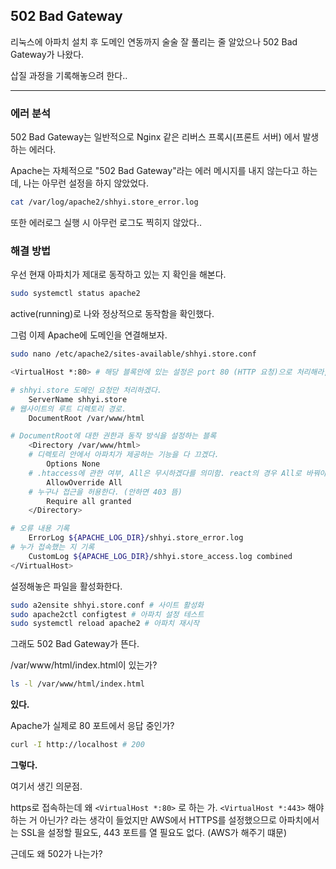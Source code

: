 ## 502 Bad Gateway

리눅스에 아파치 설치 후 도메인 연동까지 술술 잘 풀리는 줄 알았으나 502 Bad Gateway가 나왔다.

삽질 과정을 기록해놓으려 한다..

---

### 에러 분석

502 Bad Gateway는 일반적으로 Nginx 같은 리버스 프록시(프론트 서버) 에서 발생하는 에러다.

Apache는 자체적으로 "502 Bad Gateway"라는 에러 메시지를 내지 않는다고 하는데, 나는 아무런 설정을 하지 않았었다.

```bash
cat /var/log/apache2/shhyi.store_error.log
```

또한 에러로그 실행 시 아무런 로그도 찍히지 않았다..

### 해결 방법

우선 현재 아파치가 제대로 동작하고 있는 지 확인을 해본다.

```bash
sudo systemctl status apache2
```

active(running)로 나와 정상적으로 동작함을 확인했다.

그럼 이제 Apache에 도메인을 연결해보자.

```bash
sudo nano /etc/apache2/sites-available/shhyi.store.conf
```

```bash
<VirtualHost *:80> # 해당 블록안에 있는 설정은 port 80 (HTTP 요청)으로 처리해라, 443의 경우 SSL(https://)은 port 443임

# shhyi.store 도메인 요청만 처리하겠다.
    ServerName shhyi.store
# 웹사이트의 루트 디렉토리 경로.
    DocumentRoot /var/www/html

# DocumentRoot에 대한 권한과 동작 방식을 설정하는 블록
    <Directory /var/www/html>
    # 디렉토리 안에서 아파치가 제공하는 기능을 다 끄겠다.
        Options None
    # .htaccess에 관한 여부, All은 무시하겠다를 의미함. react의 경우 All로 바꿔야 함 (.htaccess을 허용함)
        AllowOverride All
    # 누구나 접근을 허용한다. (안하면 403 뜸)
        Require all granted
    </Directory>

# 오류 내용 기록
    ErrorLog ${APACHE_LOG_DIR}/shhyi.store_error.log
# 누가 접속했는 지 기록
    CustomLog ${APACHE_LOG_DIR}/shhyi.store_access.log combined
</VirtualHost>
```

설정해놓은 파일을 활성화한다.

```bash
sudo a2ensite shhyi.store.conf # 사이트 활성화
sudo apache2ctl configtest # 아파치 설정 테스트
sudo systemctl reload apache2 # 아파치 재시작
```

그래도 502 Bad Gateway가 뜬다.

/var/www/html/index.html이 있는가?

```bash
ls -l /var/www/html/index.html
```

**있다.**

Apache가 실제로 80 포트에서 응답 중인가?

```bash
curl -I http://localhost # 200
```

**그렇다.**

여기서 생긴 의문점.

https로 접속하는데 왜 `<VirtualHost *:80>` 로 하는 가. `<VirtualHost *:443>` 해야하는 거 아닌가? 라는 생각이 들었지만 AWS에서 HTTPS를 설정했으므로 아파치에서는 SSL을 설정할 필요도, 443 포트를 열 필요도 없다. (AWS가 해주기 떄문)

근데도 왜 502가 나는가?
